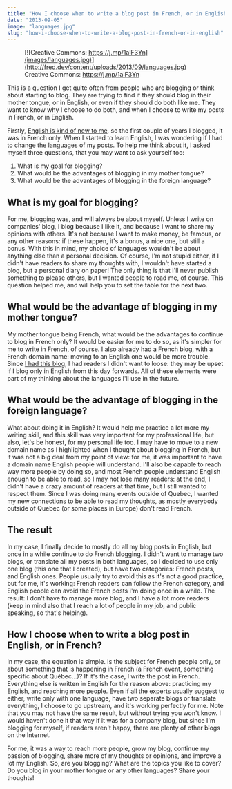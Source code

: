 ```yaml
---
title: "How I choose when to write a blog post in French, or in English"
date: "2013-09-05"
image: "languages.jpg"
slug: "how-i-choose-when-to-write-a-blog-post-in-french-or-in-english"
---
```


<figure>

[](http://fred.dev/content/uploads/2013/09/languages.jpg)

<figcaption>

[![Creative Commons: https://j.mp/1alF3Yn](images/languages.jpg)](http://fred.dev/content/uploads/2013/09/languages.jpg) Creative Commons: https://j.mp/1alF3Yn

</figcaption>

</figure>

This is a question I get quite often from people who are blogging or think about starting to blog. They are trying to find if they should blog in their mother tongue, or in English, or even if they should do both like me. They want to know why I choose to do both, and when I choose to write my posts in French, or in English.

Firstly, [English is kind of new to me](https://fred.dev/my-english-nearly-three-years-after/ "My English, nearly three years after"), so the first couple of years I blogged, it was in French only. When I started to learn English, I was wondering if I had to change the languages of my posts. To help me think about it, I asked myself three questions, that you may want to ask yourself too:

1. What is my goal for blogging?
2. What would be the advantages of blogging in my mother tongue?
3. What would be the advantages of blogging in the foreign language?

## What is my goal for blogging?

For me, blogging was, and will always be about myself. Unless I write on companies' blog, I blog because I like it, and because I want to share my opinions with others. It's not because I want to make money, be famous, or any other reasons: if these happen, it's a bonus, a nice one, but still a bonus. With this in mind, my choice of languages wouldn't be about anything else than a personal decision. Of course, I'm not stupid either, if I didn't have readers to share my thoughts with, I wouldn't have started a blog, but a personal diary on paper! The only thing is that I'll never publish something to please others, but I wanted people to read me, of course. This question helped me, and will help you to set the table for the next two.

## What would be the advantage of blogging in my mother tongue?

My mother tongue being French, what would be the advantages to continue to blog in French only? It would be easier for me to do so, as it's simpler for me to write in French, of course. I also already had a French blog, with a French domain name: moving to an English one would be more trouble. Since [I had this blog](https://fred.dev/tag/a-la-base-2/), I had readers I didn't want to loose: they may be upset if I blog only in English from this day forwards. All of these elements were part of my thinking about the languages I'll use in the future.

## What would be the advantage of blogging in the foreign language?

What about doing it in English? It would help me practice a lot more my writing skill, and this skill was very important for my professional life, but also, let's be honest, for my personal life too. I may have to move to a new domain name as I highlighted when I thought about blogging in French, but it was not a big deal from my point of view: for me, it was important to have a domain name English people will understand. I'll also be capable to reach way more people by doing so, and most French people understand English enough to be able to read, so I may not lose many readers: at the end, I didn't have a crazy amount of readers at that time, but I still wanted to respect them. Since I was doing many events outside of Quebec, I wanted my new connections to be able to read my thoughts, as mostly everybody outside of Quebec (or some places in Europe) don't read French.

## The result

In my case, I finally decide to mostly do all my blog posts in English, but once in a while continue to do French blogging. I didn't want to manage two blogs, or translate all my posts in both languages, so I decided to use only one blog (this one that I created), but have two categories: French posts, and English ones. People usually try to avoid this as it's not a good practice, but for me, it's working: French readers can follow the French category, and English people can avoid the French posts I'm doing once in a while. The result: I don't have to manage more blog, and I have a lot more readers (keep in mind also that I reach a lot of people in my job, and public speaking, so that's helping).

## How I choose when to write a blog post in English, or in French?

In my case, the equation is simple. Is the subject for French people only, or about something that is happening in French (a French event, something specific about Québec...)? If it's the case, I write the post in French. Everything else is written in English for the reason above: practicing my English, and reaching more people. Even if all the experts usually suggest to either, write only with one language, have two separate blogs or translate everything, I choose to go upstream, and it's working perfectly for me. Note that you may not have the same result, but without trying you won't know. I would haven't done it that way if it was for a company blog, but since I'm blogging for myself, if readers aren't happy, there are plenty of other blogs on the Internet.

For me, it was a way to reach more people, grow my blog, continue my passion of blogging, share more of my thoughts or opinions, and improve a lot my English. So, are you blogging? What are the topics you like to cover? Do you blog in your mother tongue or any other languages? Share your thoughts!
